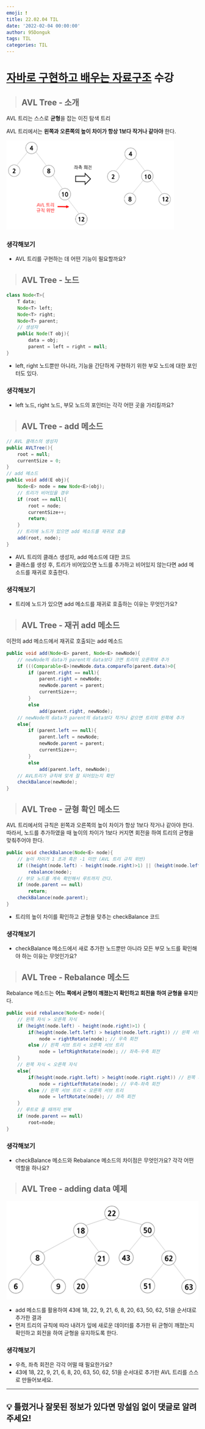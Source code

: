 ```yaml
---
emoji: ❗
title: 22.02.04 TIL
date: '2022-02-04 00:00:00'
author: 95Donguk
tags: TIL
categories: TIL
---
```


# [자바로 구현하고 배우는 자료구조](https://www.boostcourse.org/cs204) 수강

> ## AVL Tree - 소개

AVL 트리는 스스로 **균형**을 잡는 이진 탐색 트리

AVL 트리에서는 **왼쪽과 오른쪽의 높이 차이가 항상 1보다 작거나 같아야** 한다.

![AVLtree_intro.PNG](./images/22.02.04/AVLtree_intro.PNG)

### 생각해보기
* AVL 트리를 구현하는 데 어떤 기능이 필요할까요?

> ## AVL Tree - 노드

```java
class Node<T>{
	T data;
	Node<T> left;
	Node<T> right;
	Node<T> parent;
	// 생성자
	public Node(T obj){
		data = obj;
		parent = left = right = null;
}
```
 * left, right 노드뿐만 아니라, 기능을 간단하게 구현하기 위한 부모 노드에 대한 포인터도 있다.

### 생각해보기
* left 노드, right 노드, 부모 노드의 포인터는 각각 어떤 곳을 가리킬까요?

> ## AVL Tree - add 메소드

```java
// AVL 클래스의 생성자
public AVLTree(){
	root = null;
	currentSize = 0;
}
// add 메소드
public void add(E obj){
	Node<E> node = new Node<E>(obj);
	// 트리가 비어있을 경우
	if (root == null){
		root = node;
		currentSize++;
		return;
	}
	// 트리에 노드가 있으면 add 메소드를 재귀로 호출
	add(root, node);
}
```
* AVL 트리의 클래스 생성자, add 메소드에 대한 코드
* 클래스를 생성 후, 트리가 비어있으면 노드를 추가하고 비어있지 않는다면 add 메소드를 재귀로 호출한다.

### 생각해보기
* 트리에 노드가 있으면 add 메소드를 재귀로 호출하는 이유는 무엇인가요?

> ## AVL Tree - 재귀 add 메소드

이전의 add 메소드에서 재귀로 호출되는 add 메소드
```java
public void add(Node<E> parent, Node<E> newNode){
	// newNode의 data가 parent의 data보다 크면 트리의 오른쪽에 추가
	if (((Comparable<E>)newNode.data.compareTo(parent.data)>0{
		if (parent.right == null){
			parent.right = newNode;
			newNode.parent = parent;
			currentSize++;
		}
		else
			add(parent.right, newNode);
	// newNode의 data가 parent의 data보다 작거나 같으면 트리의 왼쪽에 추가
	else{
		if (parent.left == null){
			parent.left = newNode;
			newNode.parent = parent;
			currentSize++;
		}
		else
			add(parent.left, newNode);
	// AVL트리가 규칙에 맞게 잘 되어있는지 확인
	checkBalance(newNode);
}
```

> ## AVL Tree - 균형 확인 메소드

AVL 트리에서의 규칙은 왼쪽과 오른쪽의 높이 차이가 항상 1보다 작거나 같아야 한다.  따라서, 노드를 추가하였을 때 높이의 차이가 1보다 커지면 회전을 하여 트리의 균형을 맞춰주어야 한다.

```java
public void checkBalance(Node<E> node){
	// 높이 차이가 1 초과 혹은 -1 미만 (AVL 트리 규칙 위반)
	if ((height(node.left) - height(node.right)>1) || (height(node.left) - height(node.right)<-1)){
		rebalance(node);
	// 부모 노드를 계속 확인해서 루트까지 간다.
	if (node.parent == null)
		return;
	checkBalance(node.parent);
}
```
* 트리의 높이 차이를 확인하고 균형을 맞추는 checkBalance 코드

### 생각해보기
* checkBalance 메소드에서 새로 추가한 노드뿐만 아니라 모든 부모 노드를 확인해야 하는 이유는 무엇인가요?

> ## AVL Tree - Rebalance 메소드

Rebalance 메소드는 **어느 쪽에서 균형이 깨졌는지 확인하고 회전을 하여 균형을 유지**한다.

```java
public void rebalance(Node<E> node){
	// 왼쪽 자식 > 오른쪽 자식
	if (height(node.left) - height(node.right)>1) {
		if(height(node.left.left) > height(node.left.right)) // 왼쪽 서브 트리 > 오른쪽 서브 트리
			node = rightRotate(node); // 우측 회전
		else // 왼쪽 서브 트리 < 오른쪽 서브 트리
			node = leftRightRotate(node); // 좌측-우측 회전
	}
	// 왼쪽 자식 < 오른쪽 자식
	else{ 
		if(height(node.right.left) > height(node.right.right)) // 왼쪽 서브 트리 > 오른쪽 서브 트리
			node = rightLeftRotate(node); // 우측-좌측 회전
		else // 왼쪽 서브 트리 < 오른쪽 서브 트리
			node = leftRotate(node); // 좌측 회전	
	}
	// 루트로 올 때까지 반복
	if (node.parent == null)
		root=node;
}
```

### 생각해보기
* checkBalance 메소드와 Rebalance 메소드의 차이점은 무엇인가요? 각각 어떤 역할을 하나요?

> ## AVL Tree - adding data 예제

![AVLtree_example.PNG](./images/22.02.04/AVLtree_example.PNG)
* add 메소드를 활용하여 43에 18, 22, 9, 21, 6, 8, 20, 63, 50, 62, 51을 순서대로 추가한 결과
* 먼저 트리의 규칙에 따라 내려가 잎에 새로운 데이터를 추가한 뒤 균형이 깨졌는지 확인하고 회전을 하여 균형을 유지하도록 한다.

### 생각해보기
* 우측, 좌측 회전은 각각 어떨 때 필요한가요?
* 43에 18, 22, 9, 21, 6, 8, 20, 63, 50, 62, 51을 순서대로 추가한 AVL 트리를 스스로 만들어보세요.

***
## 💡 틀렸거나 잘못된 정보가 있다면 망설임 없이 댓글로 알려주세요!

